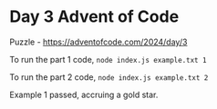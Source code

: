 # Day 3 Advent of Code

Puzzle -
https://adventofcode.com/2024/day/3

To run the part 1 code, `node index.js example.txt 1`

To run the part 2 code, `node index.js example.txt 2`

Example 1 passed, accruing a gold star.